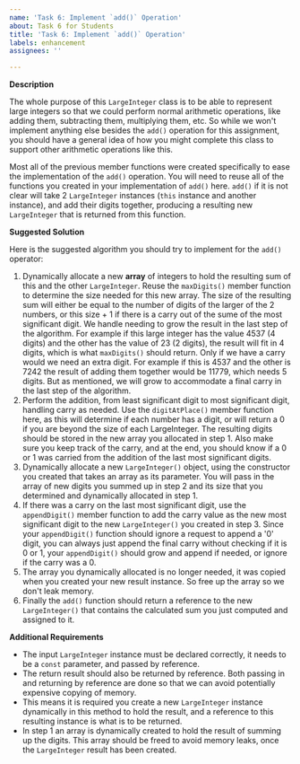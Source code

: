 ```yaml
---
name: 'Task 6: Implement `add()` Operation'
about: Task 6 for Students
title: 'Task 6: Implement `add()` Operation'
labels: enhancement
assignees: ''

---
```


**Description**

The whole purpose of this `LargeInteger` class is to be able to represent large integers so that we could perform normal arithmetic operations, like adding them, subtracting them, multiplying them, etc.  So while we won't implement anything else besides the `add()` operation for this assignment, you should have a general idea of how you might complete this class to support other arithmetic operations like this.

Most all of the previous member functions were created specifically to ease the implementation of the `add()` operation.  You will need to reuse all of the functions you created in your implementation of `add()` here.  `add()` if it is not clear will take 2 `LargeInteger` instances (`this` instance and another instance), and add their digits together, producing a resulting new `LargeInteger` that is returned from this function.


**Suggested Solution**

Here is the suggested algorithm  you should try to implement for the
`add()` operator:

1. Dynamically allocate a new **array** of integers to hold the
   resulting sum of this and the other `LargeInteger`.  Reuse the
   `maxDigits()` member function to determine the size needed for this
   new array.  The size of the resulting sum will either be equal to
   the number of digits of the larger of the 2 numbers, or this size +
   1 if there is a carry out of the sume of the most significant
   digit.  We handle needing to grow the result in the last step of
   the algorithm.  For example if this large integer has the value
   4537 (4 digits) and the other has the value of 23 (2 digits), the
   result will fit in 4 digits, which is what `maxDigits()` should
   return.  Only if we have a carry would we need an extra digit.  For
   example if this is 4537 and the other is 7242 the result of adding
   them together would be 11779, which needs 5 digits.  But as
   mentioned, we will grow to accommodate a final carry in the last
   step of the algorithm.
2. Perform the addition, from least significant digit to most significant
   digit, handling carry as needed.  Use the `digitAtPlace()` member function
   here, as this will determine if each number has a digit, or will return a 0
   if you are beyond the size of each LargeInteger.  The resulting digits should
   be stored in the new array you allocated in step 1.  Also make sure you
   keep track of the carry, and at the end, you should know if a 0 or 1 was
   carried from the addition of the last most significant digits.
3. Dynamically allocate a new `LargeInteger()` object, using the
   constructor you created that takes an array as its parameter.  You will
   pass in the array of new digits you summed up in step 2 and its size
   that you determined and dynamically allocated in step 1.
4. If there was a carry on the last most significant digit, use the
   `appendDigit()` member function to add the carry value as the new
   most significant digit to the new `LargeInteger()` you created in
   step 3.  Since your 
   `appendDigit()` function should ignore a request to append a '0' digit,
   you can always just append the final carry without checking if it is
   0 or 1, your `appendDigit()` should grow and append if needed, or 
   ignore if the carry was a 0.
5. The array you dynamically allocated is no longer needed, it was copied when
   you created your new result instance.  So free up the array so we don't
   leak memory.
6. Finally the `add()` function should return a reference to the
   new `LargeInteger()` that contains the calculated sum you just
   computed and assigned to it.

**Additional Requirements**

- The input `LargeInteger` instance must be declared correctly, it needs to be a `const` parameter, and passed by reference.
- The return result should also be returned by reference.  Both passing in and returning by reference are done so that we can avoid potentially expensive copying of memory.
- This means it is required you create a new `LargeInteger` instance dynamically in this method to hold the result, and a reference to this resulting instance is what is to be returned.
- In step 1 an array is dynamically created to hold the result of summing up the digits.  This
  array should be freed to avoid memory leaks, once the `LargeInteger` result has been created.
